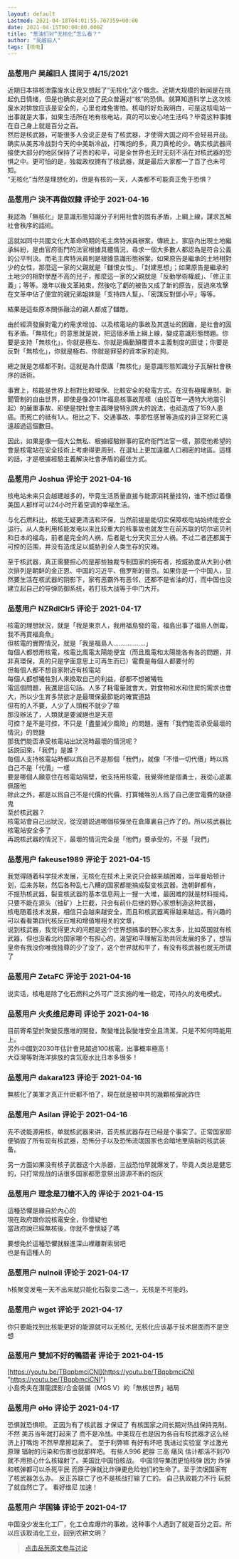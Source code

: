 ```yaml
---
layout: default
Lastmod: 2021-04-18T04:01:55.707359+00:00
date: 2021-04-15T00:00:00.000Z
title: "葱油们对“无核化”怎么看？"
author: "吴越旧人"
tags: [核电]
---
```



### 品葱用户 **吴越旧人** 提问于 4/15/2021
    
近期日本排核泄露废水让我又想起了“无核化”这个概念。近期大规模的新闻是在挑起仇日情绪，但是也确实是对应了民众普遍对“核”的恐惧。就算知道科学上这次核废水对排放应该是安全的，心里也难免害怕。核电的好处我明白，可是这核电站一出事就是大事，如果生活所在地有核电站，真的可以安心地生活吗？毕竟这种事摊在自己身上就是百分之百。  
然后是核武器，可能很多人会说正是有了核武器，才使得大国之间不会轻易开战。确实从美苏冷战到今天的中美新冷战，打嘴炮的多，真刀真枪的少。确实核武器间接使大部分的地区保持了可贵的和平，可是全世界也无时无刻不活在对核武器的恐惧之中。更可怕的是，独裁政权拥有了核武器，就是最后大家都一了百了也未可知。  
“无核化”当然是理想化的，但是有核的一天，人类都不可能真正免于恐惧？
    
                

### 品葱用户 **決不再做奴隸** 评论于 2021-04-16
        
我認為「無核化」是意識形態知識分子利用社會的固有矛盾，上綱上線，謀求瓦解社會秩序的話術。  
  
這就如同中共國文化大革命時期的毛主席特派員辦案。傳統上，家庭內出現土地繼承糾紛，是由官府衙門的法官根據具體情況，尋求一個大多數人都認為是符合公義的公平判決。而毛主席特派員則是根據意識形態辦案。如果原告是繼承的土地相對少的女性，那麼這一家的父親就是「讎恨女性」、「封建思想」；如果原告是繼承的土地少的相對學歷不高的兒子，那麼這一家的父親就是「反動學術權威」、「修正主義」；等等。幾年以後文革結束，然後吃了虧的被告又成了新的原告，反過來攻擊在文革中佔了便宜的親兄弟姐妹是「支持四人幫」、「密謀反對鄧小平」等等。  
  
結果是這些原本關係融洽的親人都成了讎敵。  
  
由於經濟發展對電力的需求增加、以及核電站的事故及其選址的困難，是社會的固有矛盾。「無核化」的意思就是說，把這個矛盾上綱上線，變成意識形態問題。你要是支持「無核化」，你就是極左、你就是煽動顛覆資本主義制度的匪徒；你要是反對「無核化」，你就是極右、你就是罪惡的資本家的走狗。  
  
總之就是怎樣都不對。這就是為什麼講「無核化」是意識形態知識分子瓦解社會秩序的話術。  
  
事實上，核能是世界上相對比較環保、比較安全的發電方式。在沒有極權專制、新聞管制的自由世界，即使是像2011年福島核事故那樣（由於百年一遇特大地震引起）的嚴重事故、即使是按社會主義陣營特別誇大的說法，也祗造成了159人患癌。而死亡的祗有1人。相比之下、交通事故、季節性感冒等造成的非正常死亡遠遠超過這個數目。  
  
因此，如果是像一個大公無私、根據經驗辦事的官府衙門法官一樣，那麼他希望的會是核電站在安全技術上考慮得更周到、在選址上更加遠離人口稠密的地區。這樣的話，才是根據經驗主義解決社會矛盾的最佳方式。
        
                

### 品葱用户 **Joshua** 评论于 2021-04-16
        
核电站未来只会越建越多的，毕竟生活质量直接与能源消耗量挂钩，谁不想过着像美国人那样可以24小时开着空调的幸福生活。  
  
与化石燃料比，核能无疑更清洁和环保，当然前提是能切实保障核电站始终能安全运行。从人类利用核能发电以来比较重大的核事故也就发生在前苏联的切尔诺贝利和日本的福岛，前者是完全的人祸，后者是七分天灾三分人祸。不过二者还都属于可控的范围，并没有造成足以威胁到全人类生存的灾难。  
  
至于核武器，真正需要担心的是那些独裁专制国家的拥有者，按威胁度从大到小依次排列是朝鲜的金正恩、中国的习近平、俄罗斯的普京。如果你是一个中国人，显然要生活在核武器的阴影下，家有恶霸外有恶邻，还都不是省油的灯，而中国也没建立起自己的导弹防御系统，若打核大战等于中门大开。
        
                

### 品葱用户 **NZRdlClr5** 评论于 2021-04-17
        
核電的理想狀況，就是「我是東京人，我用福島發的電，福島出事了福島人倒霉，我不再買福島魚」  
但核電的實際情況，就是「我是福島人………………」  
每個人都想用核電，核電比風電太陽能便宜（而且風電和太陽能各有各的問題，并非真環保，真的只是字面意思上可再生而已）電費是每個人都要付的  
但每個人都不想自家附近有核電站  
每個人都想犧牲別人來換取自己的利益，卻都不想被犧牲  
電這個問題，我還是這句話。人多了耗電量就會大，對食物和水和住房的需求也會大，所以少生育多禁欲才是最環保最節能的確實道路  
但有的人不要，人少了人頭稅不就少了嘛  
那沒辦法了，人類就是要滅絕也是天意  
可控？是不是可控，不只是「盡量減少風險」的問題，還有「我們能否承受最壞的情況」的問題  
那我們能否承受核電站出狀況時最壞的情況呢？  
話説回來，「我們」是誰？  
每個人支持核電站時都以爲自己不是那個「我們」，就像「不惜一切代價」時以爲自己不是「代價」一樣  
要是哪個人願意住在核電站隔壁，他支持用核電，我覺得他是個勇士，我從心底裏佩服他  
除此之外，都是以爲自己不是代價的代價、打算犧牲別人爲了自己便宜電費的缺德鬼  
至於核武器？  
核電站會自己出狀況，從沒聼説過哪個核彈坐在倉庫裏自己炸了的。所以核武器比核電站安全多了  
再説核武器的情況下，最壞的情況完全是「他們」要承受的，不是「我們」
        
                

### 品葱用户 **fakeuse1989** 评论于 2021-04-15
        
我觉得随着科学技术发展，无核化在技术上来说只会越来越困难，当年曼哈顿计划，后来苏联，然后各种乱七八糟的国家都能搞成裂变核武器，连朝鲜都有，  
不提热核武器，裂变核武器的基本信息网上一搜一大堆，最困难的就是材料提纯，只要不能在源头（铀矿）上拦截，只会有前仆后继的野心家想制造这种武器，  
核电随着技术发展，相信只会越来越安全，而且和核武器离得越来越远，有兴趣的可以看看第四代核反应堆和增值堆相关的文章，  
说到核武器，我觉得更大的问题是这个世界想搞事的野心家太多，比如英国就有核武器，但也没看北约国家哪个有担心的，渴望和平理解互助共同发展的多了，想当皇帝有我没你唯我独尊的少了没了，这个世界就和平了，有没有核武器也就无所谓了
        
                

### 品葱用户 **ZetaFC** 评论于 2021-04-16
        
说实话，核电是除了化石燃料之外可广泛实施的唯一稳定，可持久的发电模式。
        
                

### 品葱用户 **火炙维尼寿司** 评论于 2021-04-16
        
目前寄希望於聚變反應堆的開發，聚變堆比裂變堆安全且清潔，只是不知何時能用上。  
另外中國到2030年估計會見超過100核電，出事概率極高！  
大亞灣等對海洋排放的含氚廢水比日本多很多！
        
                

### 品葱用户 **dakara123** 评论于 2021-04-16
        
無核化了美軍才真正什麽都不怕了，現在就是被中共的幾顆核彈訛詐住
        
                

### 品葱用户 **Asilan** 评论于 2021-04-16
        
先不说能源用核，单就核武器来讲，首先核武器存在已经是个事实了。正常国家即便销毁了所有现有核武器，恐怖分子以及恐怖流氓国家也会暗地里搞新的核武装备。  
  
另一方面如果没有核子武器这个大杀器，三战恐怕早就爆发了，毕竟人类总是健忘的，只打常规战的话很多国家都愿意祭出源源不断的炮灰
        
                

### 品葱用户 **理念是刀槍不入的** 评论于 2021-04-15
        
這種恐懼是緣自於內心的  
現在政府跟你說核電安全，你懷疑他  
當政府說已經無核後，你就不會懷疑了嗎  
  
要想免於這種恐懼就躲進深山裡離群索居吧  
也是有這種人的
        
                

### 品葱用户 **nulnoil** 评论于 2021-04-17
        
h核聚变发电一天不出来就只能化石裂变二选一，无核是不可能的。
        
                

### 品葱用户 **wget** 评论于 2021-04-17
        
你只要能找到比核能更好的能源就可以无核化, 无核化应该基于技术层面而不是空想
        
                

### 品葱用户 **雙加不好的鴨語者** 评论于 2021-04-15
        
[https://youtu.be/TBqpbmciCNI](https://youtu.be/TBqpbmciCNI "https://youtu.be/TBqpbmciCNI")  
小島秀夫在潛龍諜影/合金裝備（MGS V）的「無核世界」結局
        
                

### 品葱用户 **oHo** 评论于 2021-04-17
        
恐惧就恐惧呗。 正因为有了核武器 才保证了 有核国家之间长期对热战保持克制。不然 美苏当年就打起来了 而不是冷战。中美现在也是因为各自有核武器才这么经济上打嘴炮 不然早摩擦起来了。 至于利弊嘛 有好有坏吧 我进过实验室 学过激光原理 辐射的污染和伤害也就那样吧。 有些人996 肥胖 三高 痛风 估计都活不到70 就不用担心什么核辐射了。美国比中国怕核战。 中国领导集团更怕核弹 因为 炸弹和核弹都可以杀死平民 而原子弹就比炸弹更危险他们的生命了。至于流氓国家有了核武器怎么办。 反正苏联亡了也不是核战打输了亡的。 自己执政能力不行 玩脱了就自然亡了。 看好维尼 加速！
        
                

### 品葱用户 **华国锋** 评论于 2021-04-17
        
中国没少发生化工厂，化工仓库爆炸的事故。这种事个人遇到了就是百分之百。所以应该取消化工业，回到农耕文明？
        
                





> [点击品葱原文参与讨论](https://pincong.rocks/question/38012)

